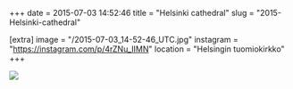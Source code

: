 +++
date = 2015-07-03 14:52:46
title = "Helsinki cathedral"
slug = "2015-Helsinki-cathedral"

[extra]
image = "/2015-07-03_14-52-46_UTC.jpg"
instagram = "https://instagram.com/p/4rZNu_IIMN"
location = "Helsingin tuomiokirkko"
+++

<img src="/2015-07-03_14-52-46_UTC.jpg" />
